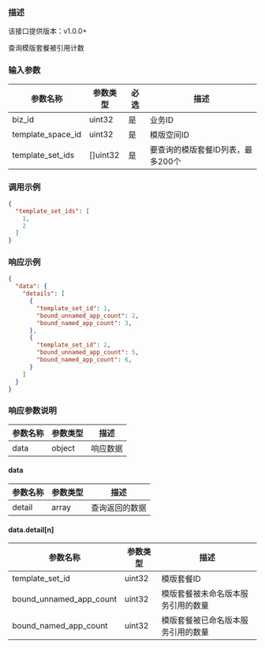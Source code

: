 ### 描述

该接口提供版本：v1.0.0+

查询模版套餐被引用计数

### 输入参数

| 参数名称          | 参数类型 | 必选 | 描述                              |
| ----------------- | -------- | ---- | --------------------------------- |
| biz_id            | uint32   | 是   | 业务ID                            |
| template_space_id | uint32   | 是   | 模版空间ID                        |
| template_set_ids  | []uint32 | 是   | 要查询的模版套餐ID列表，最多200个 |

### 调用示例

```json
{
  "template_set_ids": [
    1,
    2
  ]
}
```

### 响应示例

```json
{
  "data": {
    "details": [
      {
        "template_set_id": 1,
        "bound_unnamed_app_count": 2,
        "bound_named_app_count": 3,
      },
      {
        "template_set_id": 2,
        "bound_unnamed_app_count": 5,
        "bound_named_app_count": 6,
      }
    ]
  }
}
```

### 响应参数说明

| 参数名称 | 参数类型 | 描述     |
| -------- | -------- | -------- |
| data     | object   | 响应数据 |

#### data

| 参数名称 | 参数类型 | 描述           |
| -------- | -------- | -------------- |
| detail   | array    | 查询返回的数据 |

#### data.detail[n]

| 参数名称                | 参数类型 | 描述                               |
| ----------------------- | -------- | ---------------------------------- |
| template_set_id         | uint32   | 模版套餐ID                         |
| bound_unnamed_app_count | uint32   | 模版套餐被未命名版本服务引用的数量 |
| bound_named_app_count   | uint32   | 模版套餐被已命名版本服务引用的数量 |

